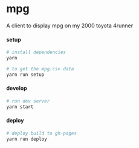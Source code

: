 # mpg

A client to display mpg on my 2000 toyota 4runner

#### setup

```sh
# install dependencies
yarn

# to get the mpg.csv data
yarn run setup
```

#### develop

```sh
# run dev server
yarn start
```

#### deploy

```sh
# deploy build to gh-pages
yarn run deploy
```
